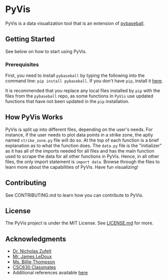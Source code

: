 # PyVis
PyVis is a data visualization tool that is an extension of [pybaseball](https://github.com/jldbc/pybaseball).

## Getting Started
See below on how to start using PyVis.

### Prerequisites
First, you need to install `pybaseball` by typing the following into the command line: `pip install pybaseball`. If you don't have `pip`, install it [here](https://pip.pypa.io/en/stable/installing/).

It is recommended that you replace any local files installed by `pip` with the files from the `pybaseball` repo, as some functions in `PyVis` use updated functions that have not been updated in the `pip` installation.

## How PyVis Works
PyVis is split up into different files, depending on the user's needs. For instance, if the user needs to plot data points in a strike zone, the aptly named `strike_zone.py` file will do so. At the top of each function is a brief explanation as to what the function does. The `data.py` file is the "initializer" as it has all of the imports needed for all files and has the main function used to scrape the data for all other functions in PyVis. Hence, in all other files, the only import statement is `import data`. Browse through the files to learn more about the capabilities of PyVis. Have fun visualizing!

## Contributing
See CONTRIBUTING.md to learn how you can contribute to PyVis.

## License
The PyVis project is under the MIT License. See [LICENSE.md](https://github.com/kunalcsc630/pyvis/blob/master/LICENSE) for more.

## Acknowledgments
* [Dr. Nicholas Zufelt](https://github.com/nzufelt)
* [Mr. James LeDoux](https://github.com/jldbc)
* [Ms. Billie Thompson](https://gist.github.com/PurpleBooth/109311bb0361f32d87a2)
* [CSC630 Classmates](nzufelt.github.io/open_source_movement_csc630/)
* Additional references available [here](https://github.com/kunalcsc630/pyvis/blob/master/REFERENCES.md)
